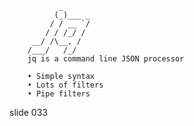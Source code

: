                _
              (_)___ _
             / / __ `/
            / / /_/ /
         __/ /\__, /
        /___/   /_/
        jq is a command line JSON processor

        • Simple syntax
        • Lots of filters
        • Pipe filters

















































































slide 033

